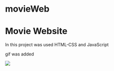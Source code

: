 # movieWeb

<h1>Movie Website</h1>

<p>In this project was used HTML-CSS and JavaScript</p>

<p>gif was added</p>

<img src="img/gif.gif">